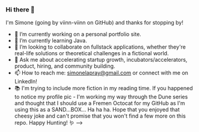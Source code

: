 ### Hi there 👋

I'm Simone (going by viinn-viinn on GitHub) and thanks for stopping by! 

- 🔭 I’m currently working on a personal portfolio site. 
- 🌱 I’m currently learning Java. 
- 👯 I’m looking to collaborate on fullstack applications, whether they're real-life solutions or theoretical challenges in a fictional world. 
- 💬 Ask me about accelerating startup growth, incubators/accelerators, product, hiring, and community building.
- 📫 How to reach me: simonelapray@gmail.com or connect with me on LinkedIn!
- 📚 I'm trying to include more fiction in my reading time. If you happened to notice my profile pic - I'm working my way through the Dune series and thought that I should use a Fremen Octocat for my GitHub as I'm using this as a SAND...BOX... Ha ha ha. Hope that you enjoyed that cheesy joke and can't promise that you won't find a few more on this repo. Happy Hunting! 🪱
-->
